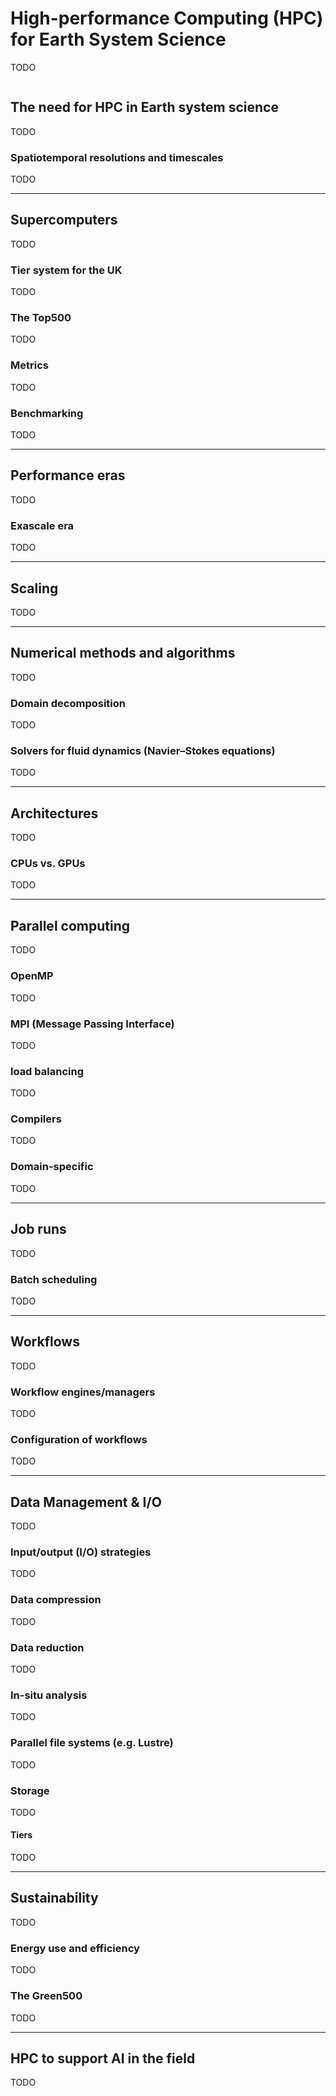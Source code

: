 # High-performance Computing (HPC) for Earth System Science

TODO

```{contents}
```

## The need for HPC in Earth system science

TODO

### Spatiotemporal resolutions and timescales

TODO

***

## Supercomputers

TODO

### Tier system for the UK

TODO

### The Top500

TODO

### Metrics

TODO

### Benchmarking

TODO

***

## Performance eras

TODO

### Exascale era

TODO

***

## Scaling

TODO

***

## Numerical methods and algorithms

TODO

### Domain decomposition

TODO

### Solvers for fluid dynamics (Navier–Stokes equations)

TODO

***

## Architectures

TODO

### CPUs vs. GPUs

TODO

***

## Parallel computing

TODO

### OpenMP

TODO

### MPI (Message Passing Interface)

TODO

### load balancing

TODO

### Compilers

TODO

### Domain-specific

TODO

***

## Job runs

TODO

### Batch scheduling

TODO

***

## Workflows

TODO

### Workflow engines/managers

TODO

### Configuration of workflows

TODO

***

## Data Management & I/O

TODO

### Input/output (I/O) strategies

TODO

### Data compression

TODO

### Data reduction

TODO

### In-situ analysis

TODO

### Parallel file systems (e.g. Lustre)

TODO

### Storage

TODO

#### Tiers

TODO

***

## Sustainability

TODO

### Energy use and efficiency

TODO

### The Green500

TODO

***

## HPC to support AI in the field

TODO
